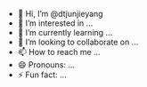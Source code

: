 - 👋 Hi, I’m @dtjunjieyang
- 👀 I’m interested in ...
- 🌱 I’m currently learning ...
- 💞️ I’m looking to collaborate on ...
- 📫 How to reach me ...
- 😄 Pronouns: ...
- ⚡ Fun fact: ...

<!---
dtjunjieyang/dtjunjieyang is a ✨ special ✨ repository because its `README.md` (this file) appears on your GitHub profile.
You can click the Preview link to take a look at your changes.
--->
